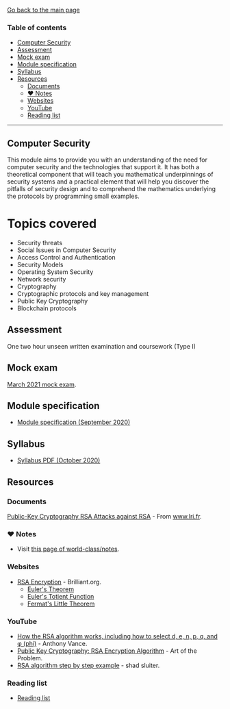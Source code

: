 [Go back to the main page](../../../README.md)

### Table of contents

- [Computer Security](#computer-security)
- [Assessment](#assessment)
- [Mock exam](#mock-exam)
- [Module specification](#module-specification)
- [Syllabus](#syllabus)
- [Resources](#resources)
  - [Documents](#documents)
  - [:heart: Notes](#heart-notes)
  - [Websites](#websites)
  - [YouTube](#youtube)
  - [Reading list](#reading-list)

---

## Computer Security

This module aims to provide you with an understanding of the need for
computer security and the technologies that support it. It has both a
theoretical component that will teach you mathematical underpinnings
of security systems and a practical element that will help you
discover the pitfalls of security design and to comprehend the
mathematics underlying the protocols by programming small examples.

# Topics covered

- Security threats
- Social Issues in Computer Security
- Access Control and Authentication
- Security Models
- Operating System Security
- Network security
- Cryptography
- Cryptographic protocols and key management
- Public Key Cryptography
- Blockchain protocols

## Assessment

One two hour unseen written examination and coursework (Type I)

## Mock exam

[March 2021 mock exam](https://github.com/world-class/binary-assets/blob/master/modules/cm2025-csec/cm2025_CS_mock_exam.pdf).

## Module specification

- [Module specification (September 2020)](https://github.com/world-class/binary-assets/blob/master/modules/module-specification/CM2025_CS-Module-Spec.pdf)

## Syllabus

- [Syllabus PDF (October 2020)](https://github.com/world-class/binary-assets/blob/master/modules/syllabi/Syllabus_CM2025_CS.pdf)

## Resources

### Documents

[Public-Key Cryptography RSA Attacks against RSA](https://github.com/world-class/binary-assets/blob/master/modules/cm2025-csec/Public-Key_Cryptography_RSA_Attacks_against_RSA.pdf) - From www.lri.fr.

### :heart: Notes

- Visit [this page of world-class/notes](https://github.com/world-class/notes/tree/master/level-5/computer-security).

### Websites

- [RSA Encryption](https://brilliant.org/wiki/rsa-encryption/) - Brilliant.org.
  - [Euler's Theorem](https://brilliant.org/wiki/eulers-theorem/)
  - [Euler's Totient Function](https://brilliant.org/wiki/eulers-totient-function/)
  - [Fermat's Little Theorem](https://brilliant.org/wiki/fermats-little-theorem/)

### YouTube

- [How the RSA algorithm works, including how to select d, e, n, p, q, and φ (phi)](https://www.youtube.com/watch?v=Z8M2BTscoD4) - Anthony Vance.
- [Public Key Cryptography: RSA Encryption Algorithm](https://www.youtube.com/watch?v=wXB-V_Keiu8) - Art of the Problem.
- [RSA algorithm step by step example](https://www.youtube.com/watch?v=j2NBya6ADSY) - shad sluiter.

### Reading list

- [Reading list](./reading_list.md)
